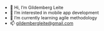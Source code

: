 - 👋 Hi, I’m Gildemberg Leite
- 👀 I’m interested in mobile app development
- 🌱 I’m currently learning agile methodology
- 📫 gildembergleite@gmail.com

<!---
gildembergleite/gildembergleite is a ✨ special ✨ repository because its `README.md` (this file) appears on your GitHub profile.
You can click the Preview link to take a look at your changes.
--->
